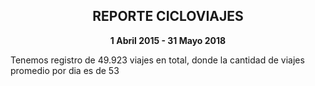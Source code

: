 <div align="center">
  
## REPORTE CICLOVIAJES
**1 Abril 2015 - 31 Mayo 2018**

</div>

Tenemos registro de 49.923 viajes en total, donde la cantidad de viajes promedio por dia es de 53


